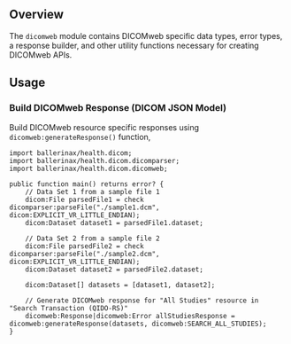 ## Overview

The `dicomweb` module contains DICOMweb specific data types, error types, a response builder, and other utility functions necessary for creating DICOMweb APIs.

## Usage

### Build DICOMweb Response (DICOM JSON Model)

Build DICOMweb resource specific responses using `dicomweb:generateResponse()` function,

```ballerina
import ballerinax/health.dicom;
import ballerinax/health.dicom.dicomparser;
import ballerinax/health.dicom.dicomweb;

public function main() returns error? {
    // Data Set 1 from a sample file 1
    dicom:File parsedFile1 = check dicomparser:parseFile("./sample1.dcm", dicom:EXPLICIT_VR_LITTLE_ENDIAN);
    dicom:Dataset dataset1 = parsedFile1.dataset; 

    // Data Set 2 from a sample file 2
    dicom:File parsedFile2 = check dicomparser:parseFile("./sample2.dcm", dicom:EXPLICIT_VR_LITTLE_ENDIAN);
    dicom:Dataset dataset2 = parsedFile2.dataset;

    dicom:Dataset[] datasets = [dataset1, dataset2];

    // Generate DICOMweb response for "All Studies" resource in "Search Transaction (QIDO-RS)"
    dicomweb:Response|dicomweb:Error allStudiesResponse = dicomweb:generateResponse(datasets, dicomweb:SEARCH_ALL_STUDIES);
}
```
